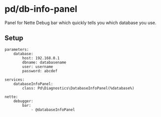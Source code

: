 # pd/db-info-panel

Panel for Nette Debug bar which quickly tells you which database you use.

## Setup

```
parameters:
	database:
		host: 192.168.0.1
		dbname: databasename
		user: username
		password: abcdef

services:
	databaseInfoPanel:
		class: Pd\Diagnostics\DatabaseInfoPanel(%database%)

nette:
	debugger:
		bar:
			- @databaseInfoPanel
```
